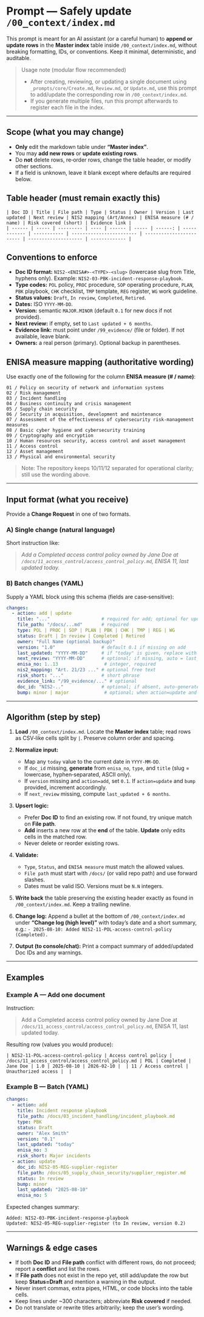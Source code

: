 # Prompt — Safely update `/00_context/index.md`

This prompt is meant for an AI assistant (or a careful human) to **append or update rows** in the **Master index** table inside `/00_context/index.md`, without breaking formatting, IDs, or conventions. Keep it minimal, deterministic, and auditable.

> Usage note (modular flow recommended)
> - After creating, reviewing, or updating a single document using `_prompts/core/Create.md`, `Review.md`, or `Update.md`, use this prompt to add/update the corresponding row in `/00_context/index.md`.
> - If you generate multiple files, run this prompt afterwards to register each file in the index.

---

## Scope (what you may change)

* **Only** edit the markdown table under **“Master index”**.
* You may **add new rows** or **update existing rows**.
* Do **not** delete rows, re‑order rows, change the table header, or modify other sections.
* If a field is unknown, leave it blank except where defaults are required below.

## Table header (must remain exactly this)

```
| Doc ID | Title | File path | Type | Status | Owner | Version | Last updated | Next review | NIS2 mapping (Art/Annex) | ENISA measure (# / name) | Risk covered (short) | Evidence link |
| ------ | ----- | --------- | ---- | ------ | ----- | ------: | ------------ | ----------- | ------------------------ | ------------------------ | -------------------- | ------------- |
```

## Conventions to enforce

* **Doc ID format:** `NIS2-<ENISA#>-<TYPE>-<slug>` (lowercase slug from Title, hyphens only). Example: `NIS2-03-PBK-incident-response-playbook`.
* **Type codes:** `POL` policy, `PROC` procedure, `SOP` operating procedure, `PLAN`, `PBK` playbook, `CHK` checklist, `TMP` template, `REG` register, `WG` work guideline.
* **Status values:** `Draft`, `In review`, `Completed`, `Retired`.
* **Dates:** ISO `YYYY-MM-DD`.
* **Version:** semantic `MAJOR.MINOR` (default `0.1` for new docs if not provided).
* **Next review:** if empty, set to `Last updated + 6 months`.
* **Evidence link:** must point under `/99_evidence/` (file or folder). If not available, leave blank.
* **Owners:** a real person (primary). Optional backup in parentheses.

## ENISA measure mapping (authoritative wording)

Use exactly one of the following for the column **ENISA measure (# / name)**:

```
01 / Policy on security of network and information systems
02 / Risk management
03 / Incident handling
04 / Business continuity and crisis management
05 / Supply chain security
06 / Security in acquisition, development and maintenance
07 / Assessment of the effectiveness of cybersecurity risk-management measures
08 / Basic cyber hygiene and cybersecurity training
09 / Cryptography and encryption
10 / Human resources security, access control and asset management
11 / Access control
12 / Asset management
13 / Physical and environmental security
```

> Note: The repository keeps 10/11/12 separated for operational clarity; still use the wording above.

---

## Input format (what you receive)

Provide a **Change Request** in one of two formats.

### A) Single change (natural language)

Short instruction like:

> *Add a Completed access control policy owned by Jane Doe at `/docs/11_access_control/access_control_policy.md`, ENISA 11, last updated today.*

### B) Batch changes (YAML)

Supply a YAML block using this schema (fields are case‑sensitive):

```yaml
changes:
  - action: add | update
    title: "..."                   # required for add; optional for update
    file_path: "/docs/...md"       # required
    type: POL | PROC | SOP | PLAN | PBK | CHK | TMP | REG | WG
    status: Draft | In review | Completed | Retired
    owner: "Full Name (optional backup)"
    version: "1.0"                 # default 0.1 if missing on add
    last_updated: "YYYY-MM-DD"     # if "today" is given, replace with today’s date
    next_review: "YYYY-MM-DD"      # optional; if missing, auto = last_updated + 6 months
    enisa_no: 1..13                 # integer, required
    nis2_mapping: "Art. 21/23 ..." # optional free text
    risk_short: "..."              # short phrase
    evidence_link: "/99_evidence/..." # optional
    doc_id: "NIS2-.."              # optional; if absent, auto‑generate per rules
    bump: minor | major             # optional; when action=update and version omitted
```

---

## Algorithm (step by step)

1. **Load** `/00_context/index.md`. Locate the **Master index** table; read rows as CSV‑like cells split by `|`. Preserve column order and spacing.
2. **Normalize input:**

   * Map any `today` value to the current date in `YYYY-MM-DD`.
   * If `doc_id` missing, **generate** from `enisa_no`, `type`, and `title` (slug = lowercase, hyphen‑separated, ASCII only).
   * If `version` missing and `action=add`, set `0.1`. If `action=update` and `bump` provided, increment accordingly.
   * If `next_review` missing, compute `last_updated + 6 months`.
3. **Upsert logic:**

   * Prefer **Doc ID** to find an existing row. If not found, try unique match on **File path**.
   * **Add** inserts a new row at the **end** of the table. **Update** only edits cells in the matched row.
   * Never delete or reorder existing rows.
4. **Validate:**

   * `Type`, `Status`, and `ENISA measure` must match the allowed values.
   * `File path` must start with `/docs/` (or valid repo path) and use forward slashes.
   * Dates must be valid ISO. Versions must be `N.N` integers.
5. **Write back** the table preserving the existing header exactly as found in `/00_context/index.md`. Keep a trailing newline.
6. **Change log:** Append a bullet at the bottom of `/00_context/index.md` under **“Change log (high level)”** with today’s date and a short summary, e.g.:
   `- 2025-08-10: Added NIS2-11-POL-access-control-policy (Completed).`
7. **Output (to console/chat):** Print a compact summary of added/updated Doc IDs and any warnings.

---

## Examples

### Example A — Add one document

Instruction:

> Add a Completed access control policy owned by Jane Doe at `/docs/11_access_control/access_control_policy.md`, ENISA 11, last updated today.

Resulting row (values you would produce):

```
| NIS2-11-POL-access-control-policy | Access control policy | /docs/11_access_control/access_control_policy.md | POL | Completed | Jane Doe | 1.0 | 2025-08-10 | 2026-02-10 |  | 11 / Access control | Unauthorized access |  |
```

### Example B — Batch (YAML)

```yaml
changes:
  - action: add
    title: Incident response playbook
    file_path: /docs/03_incident_handling/incident_playbook.md
    type: PBK
    status: Draft
    owner: "Alex Smith"
    version: "0.1"
    last_updated: "today"
    enisa_no: 3
    risk_short: Major incidents
  - action: update
    doc_id: NIS2-05-REG-supplier-register
    file_path: /docs/05_supply_chain_security/supplier_register.md
    status: In review
    bump: minor
    last_updated: "2025-08-10"
    enisa_no: 5
```

Expected changes summary:

```
Added: NIS2-03-PBK-incident-response-playbook
Updated: NIS2-05-REG-supplier-register (to In review, version 0.2)
```

---

## Warnings & edge cases

* If both **Doc ID** and **File path** conflict with different rows, do not proceed; report a **conflict** and list the rows.
* If **File path** does not exist in the repo yet, still add/update the row but keep **Status=Draft** and mention a warning in the output.
* Never insert commas, extra pipes, HTML, or code blocks into the table cells.
* Keep lines under ~300 characters; abbreviate **Risk covered** if needed.
* Do not translate or rewrite titles arbitrarily; keep the user’s wording.